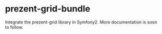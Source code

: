 prezent-grid-bundle
===================

Integrate the prezent-grid library in Symfony2. More documentation is soon to follow.
